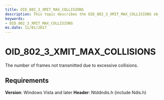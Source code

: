 ```yaml
---
title: OID_802_3_XMIT_MAX_COLLISIONS
description: This topic describes the OID_802_3_XMIT_MAX_COLLISIONS object identifier (OID).
keywords:
- OID_802_3_XMIT_MAX_COLLISIONS
ms.date: 11/01/2017
---
```


# OID_802_3_XMIT_MAX_COLLISIONS

The number of frames not transmitted due to excessive collisions.

## Requirements

**Version**: Windows Vista and later
**Header**: Ntddndis.h (include Ndis.h)

